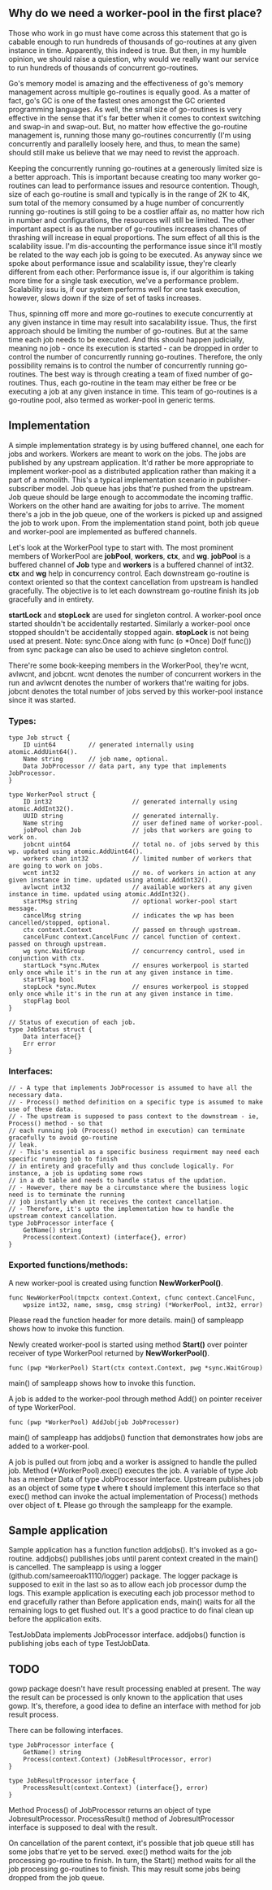 ## Why do we need a worker-pool in the first place?
Those who work in go must have come across this statement that go is cabable enough to run hundreds of thousands of go-routines at any given instance in time.
Apparently, this indeed is true. But then, in my humble opinion, we should raise a quiestion, why would we really want our service to run hundreds of thousands of concurrent go-routines.

Go's memory model is amazing and the effectiveness of go's memory management across multiple go-routines is equally good. As a matter of fact, go's GC is one of the fastest ones amongst the GC oriented programming languages. As well, the small size of go-routines is very effective in the sense that it's far better when it comes to context switching and swap-in and swap-out. But, no matter how effective the go-routine management is, running those many go-routines concurrently (I'm using concurrently and parallelly loosely here, and thus, to mean the same) should still make us believe that we may need to revist the approach.

Keeping the concurrently running go-routines at a generously limited size is a better approach. This is important because creating too many worker go-routines can lead to performance issues and resource contention. Though, size of each go-routine is small and typically is in the range of 2K to 4K, sum total of the memory consumed by a huge number of concurrently running go-routines is still going to be a costlier affair as, no matter how rich in number and configurations, the resources will still be
limited.
The other important aspect is as the number of go-routines increases chances of thrashing will increase
in equal proportions.
The sum effect of all this is the scalability issue. I'm dis-accounting the performance issue since it'll mostly be related to the way each job is going to be executed.
As anyway since we spoke about performance issue and scalability issue, they're clearly different from each other:
Performance issue is, if our algorithim is taking more time for a single task execution, we've a performance problem.
Scalability issu is, if our system performs well for one task execution, however, slows down if the size of set of tasks increases.

Thus, spinning off more and more go-routines to execute concurrently at any given instance in time
may result into sacalability issue.
Thus, the first approach should be limiting the number of go-routines. But at the same time each job
needs to be executed. And this should happen judicially, meaning no job - once its execution is started - can be dropped in order to control the number of concurrently running go-routines.
Therefore, the only possibility remains is to control the number of concurrently running go-routines.
The best way is through creating a team of fixed number of go-routines.
Thus, each go-routine in the team may either be free or be executing a job at any given instance
in time. This team of go-routines is a go-routine pool, also termed as worker-pool in generic terms.

## Implementation
A simple implementation strategy is by using buffered channel, one each for jobs and workers.
Workers are meant to work on the jobs. The jobs are published by any upstream application.
It'd rather be more appropriate to implement worker-pool as a distributed application rather than
making it a part of a monolith. This's a typical implementation scenario in publisher-subscriber model.
Job queue has jobs that're pushed from the upstream. Job queue should be large enough to accommodate the incoming traffic. Workers on the other hand are awaiting for jobs to arrive. The moment
there's a job in the job queue, one of the workers is picked up and assigned the job to work upon.
From the implementation stand point, both job queue and worker-pool are implemented as buffered
channels.

Let's look at the WorkerPool type to start with.
The most prominent members of WorkerPool are **jobPool**, **workers**, **ctx**, and **wg**.
**jobPool** is a buffered channel of **Job** type and **workers** is a buffered channel of int32.
**ctx** and **wg** help in concurrency control. Each downstream go-routine is context oriented
so that the context cancellation from upstream is handled gracefully. The objective is
to let each downstream go-routine finish its job gracefully and in entirety.

**startLock** and **stopLock** are used for singleton control. A worker-pool once started
shouldn't be accidentally restarted. Similarly a worker-pool once stopped shouldn't be accidentally
stopped again. **stopLock** is not being used at present.
Note: sync.Once along with func (o *Once) Do(f func()) from sync package can also be used to
achieve singleton control.

There're some book-keeping members in the WorkerPool, they're wcnt, avlwcnt, and jobcnt. wcnt denotes
the number of concurrent workers in the run and avlwcnt denotes the number of workers that're waiting
for jobs.
jobcnt denotes the total number of jobs served by this worker-pool instance since it was started.

### Types:
```
type Job struct {
	ID uint64         // generated internally using atomic.AddUint64().
	Name string       // job name, optional.
	Data JobProcessor // data part, any type that implements JobProcessor.
}

type WorkerPool struct {
	ID int32                      // generated internally using atomic.AddInt32().
	UUID string                   // generated internally.
	Name string                   // user defined name of worker-pool.
	jobPool chan Job              // jobs that workers are going to work on.
	jobcnt uint64                 // total no. of jobs served by this wp. updated using atomic.AddUint64().
	workers chan int32            // limited number of workers that are going to work on jobs.
	wcnt int32                    // no. of workers in action at any given instance in time. updated using atomic.AddInt32().
	avlwcnt int32                 // available workers at any given instance in time. updated using atomic.AddInt32().
	startMsg string               // optional worker-pool start message.
	cancelMsg string              // indicates the wp has been cancelled/stopped, optional.
	ctx context.Context           // passed on through upstream.
	cancelFunc context.CancelFunc // cancel function of context. passed on through upstream.
	wg sync.WaitGroup             // concurrency control, used in conjunction with ctx.
	startLock *sync.Mutex         // ensures workerpool is started only once while it's in the run at any given instance in time.
	startFlag bool
	stopLock *sync.Mutex          // ensures workerpool is stopped only once while it's in the run at any given instance in time.
	stopFlag bool
}

// Status of execution of each job.
type JobStatus struct {
	Data interface{}
	Err error
}
```

### Interfaces:
```
// - A type that implements JobProcessor is assumed to have all the necessary data.
// - Process() method definition on a specific type is assumed to make use of these data.
// - The upstream is supposed to pass context to the downstream - ie, Process() method - so that
// each running job (Process() method in execution) can terminate gracefully to avoid go-routine
// leak.
// - This's essential as a specific business requirment may need each specific running job to finish
// in entirety and gracefully and thus conclude logically. For instance, a job is updating some rows
// in a db table and needs to handle status of the updation.
// - However, there may be a circumstance where the business logic need is to terminate the running
// job instantly when it receives the context cancellation.
// - Therefore, it's upto the implementation how to handle the upstream context cancellation.
type JobProcessor interface {
	GetName() string
	Process(context.Context) (interface{}, error)
}

```

### Exported functions/methods:
A new worker-pool is created using function **NewWorkerPool()**.
```
func NewWorkerPool(tmpctx context.Context, cfunc context.CancelFunc,
	wpsize int32, name, smsg, cmsg string) (*WorkerPool, int32, error)
```

Please read the function header for more details. main() of sampleapp shows how to invoke this function.

Newly created worker-pool is started using method **Start()** over pointer receiver of type WorkerPool
returned by **NewWorkerPool()**.
```
func (pwp *WorkerPool) Start(ctx context.Context, pwg *sync.WaitGroup)
```
main() of sampleapp shows how to invoke this function.

A job is added to the worker-pool through method Add() on pointer receiver of type WorkerPool.
```
func (pwp *WorkerPool) AddJob(job JobProcessor)
```
main() of sampleapp has addjobs() function that demonstrates how jobs are added to a worker-pool.


A job is pulled out from jobq and a worker is assigned to handle the pulled job.
Method (*WorkerPool).exec() executes the job. A variable of type Job has a member Data of type
JobProcessor interface. Upstream publishes job as an object of some type **t** where **t** should implement this interface so that exec() method can invoke the actual implementation of Process() methods
over object of **t**.
Please go through the sampleapp for the example.


## Sample application
Sample application has a function function addjobs(). It's invoked as a go-routine. addjobs() publlishes
jobs until parent context created in the main() is cancelled.
The sampleapp is using a logger (github.com/sameeroak1110/logger) package. The logger package is supposed to exit in the last so as to allow each job processor dump the logs. This example application
is executing each job processor method to end gracefully rather than
Before application ends, main() waits for all the remaining logs to get flushed out.
It's a good practice to do final clean up before the application exits.

TestJobData implements JobProcessor interface. addjobs() function is publishing jobs each of
type TestJobData.

## TODO
gowp package doesn't have result processing enabled at present. The way the result can be processed is
only known to the application that uses gowp. It's, therefore, a good idea to define an interface with
method for job result process.

There can be following interfaces.
```
type JobProcessor interface {
    GetName() string
    Process(context.Context) (JobResultProcessor, error)
}       

type JobResultProcessor interface {
    ProcessResult(context.Context) (interface{}, error)
}
```

Method Process() of JobProcessor returns an object of type JobresultProcessor. ProcessResult() method
of JobresultProcessor interface is supposed to deal with the result.

On cancellation of the parent context, it's possible that job queue still has some jobs that're
yet to be served. exec() method waits for the job processing go-routine to finish.
In turn, the Start() method waits for all the job processing go-routines to finish. This may result
some jobs being dropped from the job queue.
